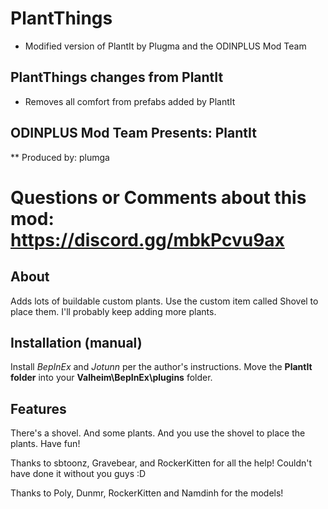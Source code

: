 # PlantThings 
* Modified version of PlantIt by Plugma and the ODINPLUS Mod Team

## PlantThings changes from PlantIt

* Removes all comfort from prefabs added by PlantIt

## ODINPLUS Mod Team Presents: PlantIt
** Produced by: plumga
# Questions or Comments about this mod: https://discord.gg/mbkPcvu9ax

## About
Adds lots of buildable custom plants. Use the custom item called Shovel to place them. I'll probably keep adding more plants.

## Installation (manual)
Install *BepInEx* and *Jotunn* per the author's instructions.
Move the **PlantIt folder** into your **Valheim\BepInEx\plugins** folder.

## Features
There's a shovel. And some plants. And you use the shovel to place the plants. Have fun!

Thanks to sbtoonz, Gravebear, and RockerKitten for all the help! Couldn't have done it without you guys :D

Thanks to Poly, Dunmr, RockerKitten and Namdinh for the models!
